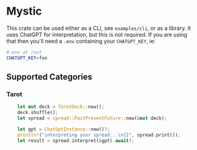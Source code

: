 # Mystic

This crate can be used either as a CLI, see `examples/cli`, or as a library. It uses ChatGPT for interpretation, but this is not required. If you are using that then you'll need a `.env` containing your `CHATGPT_KEY`, ie:

```sh
#.env at root
CHATGPT_KEY=foo
```

## Supported Categories

### Tarot
```rs
	let mut deck = TarotDeck::new();
	deck.shuffle();
	let spread = spread::PastPresentFuture::new(&mut deck);

	let gpt = ChatGptInstance::new()?;
	println!("interpreting your spread...\n{}", spread.print());
	let result = spread.interpret(&gpt).await?;
```